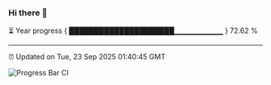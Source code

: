### Hi there 👋

⏳ Year progress { █████████████████████▁▁▁▁▁▁▁▁▁ } 72.62 %

---

⏰ Updated on Tue, 23 Sep 2025 01:40:45 GMT

![Progress Bar CI](https://github.com/liununu/liununu/workflows/Progress%20Bar%20CI/badge.svg)
